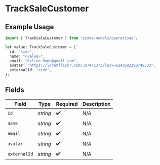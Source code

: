 # TrackSaleCustomer

## Example Usage

```typescript
import { TrackSaleCustomer } from "pimms/models/operations";

let value: TrackSaleCustomer = {
  id: "<id>",
  name: "<value>",
  email: "Kelton_Mann@gmail.com",
  avatar: "https://loremflickr.com/3874/1373?lock=6243082390749533",
  externalId: "<id>",
};
```

## Fields

| Field              | Type               | Required           | Description        |
| ------------------ | ------------------ | ------------------ | ------------------ |
| `id`               | *string*           | :heavy_check_mark: | N/A                |
| `name`             | *string*           | :heavy_check_mark: | N/A                |
| `email`            | *string*           | :heavy_check_mark: | N/A                |
| `avatar`           | *string*           | :heavy_check_mark: | N/A                |
| `externalId`       | *string*           | :heavy_check_mark: | N/A                |
